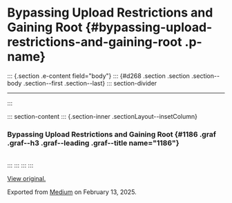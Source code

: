 <div>

# Bypassing Upload Restrictions and Gaining Root {#bypassing-upload-restrictions-and-gaining-root .p-name}

</div>

::: {.section .e-content field="body"}
::: {#d268 .section .section .section--body .section--first .section--last}
::: section-divider

------------------------------------------------------------------------
:::

::: section-content
::: {.section-inner .sectionLayout--insetColumn}
### Bypassing Upload Restrictions and Gaining Root {#1186 .graf .graf--h3 .graf--leading .graf--title name="1186"}

\
:::
:::
:::
:::

[View original.](https://medium.com/p/197496ac7d29)

Exported from [Medium](https://medium.com) on February 13, 2025.
